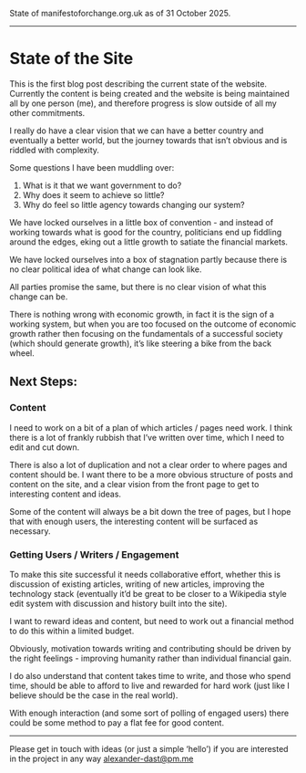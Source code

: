State of manifestoforchange.org.uk as of 31 October 2025.

- - -
# State of the Site
This is the first blog post describing the current state of the website. Currently the content is being created and the website is being maintained all by one person (me), and therefore progress is slow outside of all my other commitments. 

I really do have a clear vision that we can have a better country and eventually a better world, but the journey towards that isn’t obvious and is riddled with complexity. 

Some questions I have been muddling over:
1. What is it that we want government to do?
2. Why does it seem to achieve so little?
3. Why do feel so little agency towards changing our system?

We have locked ourselves in a little box of convention - and instead of working towards what is good for the country, politicians end up fiddling around the edges, eking out a little growth to satiate the financial markets.

We have locked ourselves into a box of stagnation partly because there is no clear political idea of what change can look like. 

All parties promise the same, but there is no clear vision of what this change can be. 

There is nothing wrong with economic growth, in fact it is the sign of a working system, but when you are too focused on the outcome of economic growth rather then focusing on the fundamentals  of a successful society (which should generate growth), it’s like steering a bike from the back wheel.

## Next Steps:

### Content 
I need to work on a bit of a plan of which articles / pages need work. I think there is a lot of frankly rubbish that I’ve written over time, which I need to edit and cut down. 

There is also a lot of duplication and not a clear order to where pages and content should be. I want there to be a more obvious structure of posts and content on the site, and a clear vision from the front page to get to interesting content and ideas. 

Some of the content will always be a bit down the tree of pages, but I hope that with enough users, the interesting content will be surfaced as necessary.

### Getting Users / Writers / Engagement

To make this site successful it needs collaborative effort, whether this is discussion of existing articles, writing of new articles, improving the technology stack (eventually it’d be great to be closer to a Wikipedia style edit system with discussion and history built into the site).

I want to reward ideas and content, but need to work out a financial method to do this within a limited budget. 

Obviously, motivation towards writing and contributing should be driven by the right feelings - improving humanity rather than individual financial gain. 

I do also understand that content takes time to write, and those who spend time, should be able to afford to live and rewarded for hard work (just like I believe should be the case in the real world). 

With enough interaction (and some sort of polling of engaged users) there could be some method to pay a flat fee for good content. 

- - - 

Please get in touch with ideas (or just a simple ‘hello’) if you are interested in the project in any way alexander-dast@pm.me
